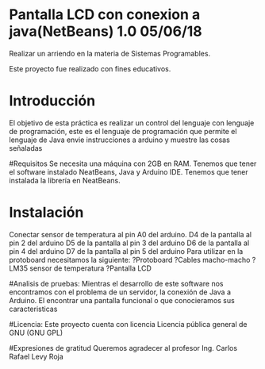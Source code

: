 
# Pantalla LCD con conexion a java(NetBeans) 1.0 05/06/18
Realizar un arriendo en la materia de Sistemas Programables. 

Este proyecto fue realizado con fines educativos. 


# Introducción 
El objetivo de esta práctica es realizar un control del lenguaje con lenguaje de programación, este es el lenguaje de programación que permite el lenguaje de Java envie instrucciones a arduino y muestre las cosas señaladas

#Requisitos
Se necesita una máquina con 2GB en RAM. 
Tenemos que tener el software instalado NeatBeans, Java y Arduino IDE. 
Tenemos que tener instalada la librería en NeatBeans. 

# Instalación 
Conectar sensor de temperatura al pin A0 del arduino.
D4 de la pantalla al pin 2 del arduino
D5 de la pantalla al pin 3 del arduino
D6 de la pantalla al pin 4 del arduino
D7 de la pantalla al pin 5 del arduino
Para utilizar en la protoboard necesitamos la siguiente: 
  ?Protoboard
  ?Cables macho-macho 
  ?LM35 sensor de temperatura
  ?Pantalla LCD

#Analisis de pruebas:
Mientras el desarrollo de este software nos encontramos con el problema de un servidor, la conexión de Java a Arduino. 
El encontrar una pantalla funcional o que conocieramos sus caracteristicas

#Licencia:
Este proyecto cuenta con licencia Licencia pública general de GNU (GNU GPL)

#Expresiones de gratitud 
Queremos agradecer al profesor Ing. Carlos Rafael Levy Roja
